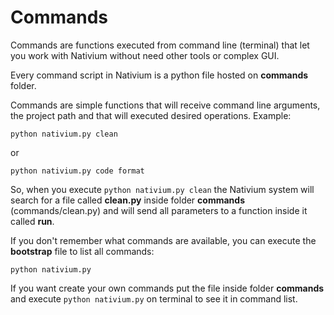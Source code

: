 # Commands

Commands are functions executed from command line (terminal) that let you work with Nativium without need other tools or complex GUI.

Every command script in Nativium is a python file hosted on **commands** folder. 

Commands are simple functions that will receive command line arguments, the project path and that will executed desired operations. Example:

```python nativium.py clean```

or

```python nativium.py code format```

So, when you execute `python nativium.py clean` the Nativium system will search for a file called **clean.py** inside folder **commands** (commands/clean.py) and will send all parameters to a function inside it called **run**.

If you don't remember what commands are available, you can execute the **bootstrap** file to list all commands:

```python nativium.py```

If you want create your own commands put the file inside folder **commands** and execute `python nativium.py` on terminal to see it in command list.
